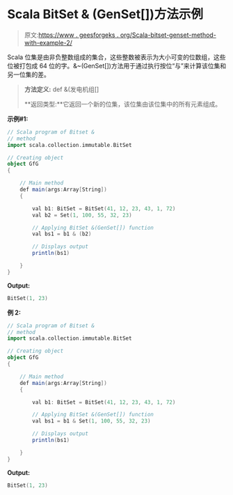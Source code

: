 # Scala BitSet & (GenSet[])方法示例

> 原文:[https://www . geesforgeks . org/Scala-bitset-genset-method-with-example-2/](https://www.geeksforgeeks.org/scala-bitset-genset-method-with-example-2/)

Scala 位集是由非负整数组成的集合，这些整数被表示为大小可变的位数组，这些位被打包成 64 位的字。&~(GenSet[])方法用于通过执行按位“与”来计算该位集和另一位集的差。

> **方法定义:** def &(发电机组[]
> 
> **返回类型:**它返回一个新的位集，该位集由该位集中的所有元素组成。

**示例#1:**

```scala
// Scala program of Bitset &
// method 
import scala.collection.immutable.BitSet 

// Creating object 
object GfG 
{ 

    // Main method 
    def main(args:Array[String]) 
    { 

        val b1: BitSet = BitSet(41, 12, 23, 43, 1, 72) 
        val b2 = Set(1, 100, 55, 32, 23) 

        // Applying BitSet &(GenSet[]) function 
        val bs1 = b1 & (b2)

        // Displays output 
        println(bs1) 

    } 
} 
```

**Output:**

```scala
BitSet(1, 23)

```

**例 2:**

```scala
// Scala program of Bitset &
// method 
import scala.collection.immutable.BitSet 

// Creating object 
object GfG 
{ 

    // Main method 
    def main(args:Array[String]) 
    { 

        val b1: BitSet = BitSet(41, 12, 23, 43, 1, 72) 

        // Applying BitSet &(GenSet[]) function 
        val bs1 = b1 & Set(1, 100, 55, 32, 23) 

        // Displays output 
        println(bs1) 

    } 
} 
```

**Output:**

```scala
BitSet(1, 23)

```